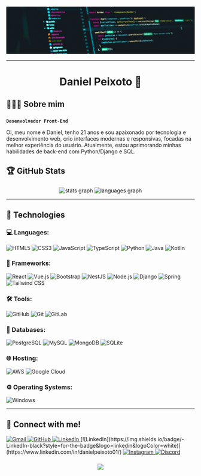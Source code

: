 ![Repository Image](code.jpg)

---

<h1 align="center">Daniel Peixoto 👾</h1>

###

## 🙋🏿‍♂️ Sobre mim

###
**`Desenvolvedor Front-End`**

<p align="left">Oi, meu nome é Daniel, tenho 21 anos e sou apaixonado por tecnologia e desenvolvimento web, crio interfaces modernas e responsivas, focadas na melhor experiência do usuário. Atualmente, estou aprimorando minhas habilidades de back-end com Python/Django e SQL.</p>

###

## 🏆 GitHub Stats 

###

<div align="center">
  <img src="https://github-readme-stats.vercel.app/api?username=Sertx7&hide_title=false&hide_rank=false&show_icons=true&include_all_commits=false&count_private=false&disable_animations=false&theme=codeSTACKr&locale=pt-br&hide_border=false" height="170" alt="stats graph"  />
  <img src="https://github-readme-stats.vercel.app/api/top-langs?username=Sertx7&locale=pt-br&hide_title=false&layout=compact&card_width=320&langs_count=9&theme=codeSTACKr&hide_border=false" height="170" alt="languages graph"  />
</div>

---

## 🧠 Technologies

###

### 💻 Languages:
![HTML5](https://img.shields.io/badge/HTML5-E34F26?style=flat&logo=html5&logoColor=white)
![CSS3](https://img.shields.io/badge/CSS3-1572B6?style=flat&logo=css3&logoColor=white)
![JavaScript](https://img.shields.io/badge/JavaScript-F7DF1E?style=flat&logo=javascript&logoColor=black)
![TypeScript](https://img.shields.io/badge/TypeScript-3178C6?style=flat&logo=typescript&logoColor=white)
![Python](https://img.shields.io/badge/Python-3776AB?style=flat&logo=python&logoColor=white)
![Java](https://img.shields.io/badge/Java-%23ED8B00.svg?logo=openjdk&logoColor=white)
![Kotlin](https://img.shields.io/badge/Kotlin-7F52FF?style=flat&logo=kotlin&logoColor=white)

###

### 🧩 Frameworks:
![React](https://img.shields.io/badge/React-61DAFB?style=flat&logo=react&logoColor=black)
![Vue.js](https://img.shields.io/badge/Vue.js-4FC08D?style=flat&logo=vue.js&logoColor=white)
![Bootstrap](https://img.shields.io/badge/Bootstrap-7952B3?style=flat&logo=bootstrap&logoColor=white)
![NestJS](https://img.shields.io/badge/NestJS-E0234E?style=flat&logo=nestjs&logoColor=white)
![Node.js](https://img.shields.io/badge/Node.js-339933?style=flat&logo=nodedotjs&logoColor=white)
![Django](https://img.shields.io/badge/Django-092E20?style=flat&logo=django&logoColor=white)
![Spring](https://img.shields.io/badge/Spring-6DB33F?style=flat&logo=spring&logoColor=white)
![Tailwind CSS](https://img.shields.io/badge/Tailwind_CSS-06B6D4?style=flat&logo=tailwind-css&logoColor=white)

###

### 🛠️ Tools:
![GitHub](https://img.shields.io/badge/GitHub-181717?style=flat&logo=github&logoColor=white)
![Git](https://img.shields.io/badge/Git-F05032?style=flat&logo=git&logoColor=white)
![GitLab](https://img.shields.io/badge/GitLab-FC6D26?style=flat&logo=gitlab&logoColor=white)

###

### 💾 Databases:
![PostgreSQL](https://img.shields.io/badge/PostgreSQL-4169E1?style=flat&logo=postgresql&logoColor=white)
![MySQL](https://img.shields.io/badge/MySQL-4479A1?style=flat&logo=mysql&logoColor=white)
![MongoDB](https://img.shields.io/badge/MongoDB-47A248?style=flat&logo=mongodb&logoColor=white)
![SQLite](https://img.shields.io/badge/SQLite-003B57?style=flat&logo=sqlite&logoColor=white)

###

### 🌐 Hosting:
![AWS](https://img.shields.io/badge/Amazon_AWS-232F3E?style=flat&logo=amazon-web-services&logoColor=white)
![Google Cloud](https://img.shields.io/badge/Google%20Cloud-4285F4?style=flat&logo=googlecloud&logoColor=white)

###

### ⚙️ Operating Systems:
![Windows](https://custom-icon-badges.demolab.com/badge/Windows-0078D6?logo=windows11&logoColor=white)

---

## 🤝 Connect with me!
<a href="mailto:daniel.peixotto9@gmail.com">
    <img src="https://img.shields.io/badge/-Gmail-black?style=for-the-badge&logo=gmail&logoColor=red" alt="Gmail"/>
</a>
<a href="https://github.com/Sertx7" target="_blank">
    <img src="https://img.shields.io/badge/-GitHub-black?style=for-the-badge&logo=github&logoColor=red" alt="GitHub"/>
</a>
<a href="https://www.linkedin.com/in/danielpeixoto01/" target="_blank">
    <img src="https://img.shields.io/badge/-LinkedIn-black?style=for-the-badge&logo=linkedin&logoColor=red" alt="LinkedIn"/>
</a>
[![LinkedIn](https://img.shields.io/badge/-LinkedIn-black?style=for-the-badge&logo=linkedin&logoColor=white)](https://www.linkedin.com/in/danielpeixoto01/)

<a href="https://www.instagram.com/_eodanz/" target="_blank">
    <img src="https://img.shields.io/badge/-Instagram-black?style=for-the-badge&logo=instagram&logoColor=red" alt="Instagram"/>
</a>
<a href="https://discord.com/users/759248754661785660" target="_blank">
    <img src="https://img.shields.io/badge/-Discord-black?style=for-the-badge&logo=discord&logoColor=red" alt="Discord"/>
</a>

###

<div align="center">
  <img height="250" src="https://media1.tenor.com/m/GTzbJen5xcoAAAAC/cute-wallpaper.gif"  />
</div>

###



